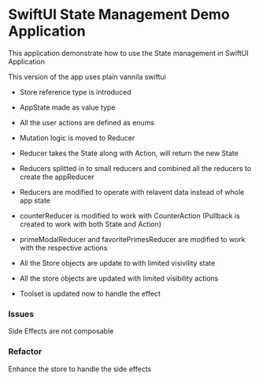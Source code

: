 # SwiftUI State Management Demo Application 

This application demonstrate how to use the State management in SwiftUI Application

This version of the app uses plain vannila swiftui 

- Store reference type is introduced
- AppState made as value type
- All the user actions are defined as enums
- Mutation logic is moved to Reducer
- Reducer takes the State along with Action, will return the new State

- Reducers splitted in to small reducers and combined all the reducers to create the appReducer
- Reducers are modified to operate with relavent data instead of whole app state
- counterReducer is modified to work with CounterAction (Pullback is created to work with both State and Action)
- primeModalReducer and favoritePrimesReducer are modified to work with the respective actions
- All the Store objects are update to with limited visivility state
- All the store objects are updated with limited visibility actions
- Toolset is updated now to handle the effect

### Issues
Side Effects are not composable

### Refactor
Enhance the store to handle the side effects

